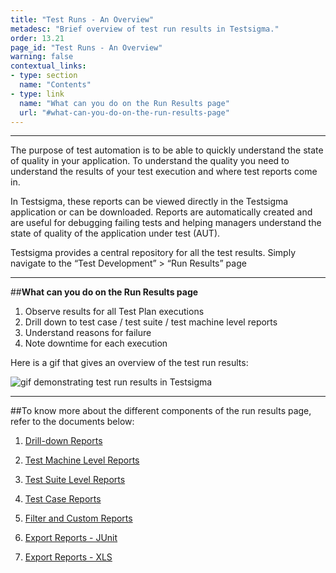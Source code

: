 ```yaml
---
title: "Test Runs - An Overview"
metadesc: "Brief overview of test run results in Testsigma."
order: 13.21
page_id: "Test Runs - An Overview"
warning: false
contextual_links:
- type: section
  name: "Contents"
- type: link
  name: "What can you do on the Run Results page"
  url: "#what-can-you-do-on-the-run-results-page"
---
```

---

The purpose of test automation is to be able to quickly understand the state of quality in your application. To understand the quality you need to understand the results of your test execution and where test reports come in.

In Testsigma, these reports can be viewed directly in the Testsigma application or can be downloaded. Reports are automatically created and are useful for debugging failing tests and helping managers understand the state of quality of the application under test (AUT). 

Testsigma provides a central repository for all the test results. 
Simply navigate to the “Test Development” > “Run Results” page

---
##**What can you do on the Run Results page**

1. Observe results for all Test Plan executions
2. Drill down to test case / test suite / test machine level reports 
3. Understand reasons for failure
4. Note downtime for each execution


Here is a gif that gives an overview of the test run results:

![gif demonstrating test run results in Testsigma](https://docs.testsigma.com/images/runs/gif-test-run-results.gif)

---
##To know more about the different components of the run results page, refer to the documents below:

1. [Drill-down Reports](https://testsigma.com/docs/reports/runs/drill-down-reports/)

2. [Test Machine Level Reports](https://testsigma.com/docs/reports/runs/test-machine-reports/)

3. [Test Suite Level Reports](https://testsigma.com/docs/reports/runs/test-suite-reports/)

4. [Test Case Reports](https://testsigma.com/docs/reports/runs/test-case-reports/)

5. [Filter and Custom Reports](https://testsigma.com/docs/reports/runs/filter-custom-reports/)

6. [Export Reports - JUnit](https://testsigma.com/docs/reports/runs/export-report-junit/)

7. [Export Reports - XLS](https://testsigma.com/docs/reports/runs/export-report-xls/)

